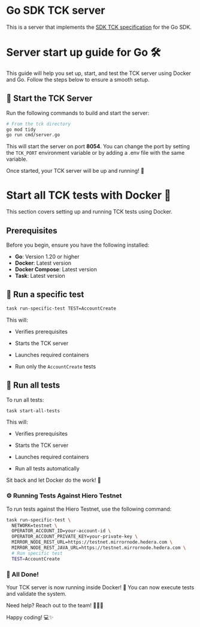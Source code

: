 # Go SDK TCK server

This is a server that implements the [SDK TCK specification](https://github.com/hiero-ledger/hiero-sdk-tck/) for the Go SDK.

# Server start up guide for Go 🛠️

This guide will help you set up, start, and test the TCK server using Docker and Go. Follow the steps below to ensure a smooth setup.

## 🚀 Start the TCK Server

Run the following commands to build and start the server:

```bash
# From the tck directory
go mod tidy
go run cmd/server.go
```

This will start the server on port **8054**. You can change the port by setting the `TCK_PORT` environment variable or by adding a .env file with the same variable.

Once started, your TCK server will be up and running! 🚦

# Start all TCK tests with Docker 🐳

This section covers setting up and running TCK tests using Docker.

## Prerequisites

Before you begin, ensure you have the following installed:

-   **Go**: Version 1.20 or higher
-   **Docker**: Latest version
-   **Docker Compose**: Latest version
-   **Task**: Latest version

## 🔹 Run a specific test

```bash
task run-specific-test TEST=AccountCreate
```

This will:

-   Verifies prerequisites

-   Starts the TCK server

-   Launches required containers

-   Run only the `AccountCreate` tests

## 🔹 Run all tests

To run all tests:

```bash
task start-all-tests
```

This will:

-   Verifies prerequisites

-   Starts the TCK server

-   Launches required containers

-   Run all tests automatically

Sit back and let Docker do the work! 🚀

### ⚙️ Running Tests Against Hiero Testnet

To run tests against the Hiero Testnet, use the following command:

```bash
task run-specific-test \
  NETWORK=testnet \
  OPERATOR_ACCOUNT_ID=your-account-id \
  OPERATOR_ACCOUNT_PRIVATE_KEY=your-private-key \
  MIRROR_NODE_REST_URL=https://testnet.mirrornode.hedera.com \
  MIRROR_NODE_REST_JAVA_URL=https://testnet.mirrornode.hedera.com \
  # Run specific test
  TEST=AccountCreate
```

### 🎉 All Done!

Your TCK server is now running inside Docker! 🚀 You can now execute tests and validate the system.

Need help? Reach out to the team! 💬👨‍💻

Happy coding! 💻✨
